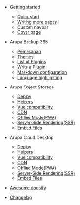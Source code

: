- Getting started

  - [Quick start](quickstart.md)
  - [Writing more pages](more-pages.md)
  - [Custom navbar](custom-navbar.md)
  - [Cover page](cover.md)

- Arupa Backup 365

  - [Pemesanan](ab365-order.md)
  - [Themes](themes.md)
  - [List of Plugins](plugins.md)
  - [Write a Plugin](write-a-plugin.md)
  - [Markdown configuration](markdown.md)
  - [Language highlighting](language-highlight.md)

- Arupa Object Storage

  - [Deploy](deploy.md)
  - [Helpers](helpers.md)
  - [Vue compatibility](vue.md)
  - [CDN](cdn.md)
  - [Offline Mode(PWA)](pwa.md)
  - [Server-Side Rendering(SSR)](ssr.md)
  - [Embed Files](embed-files.md)
  
- Arupa Cloud Desktop

  - [Deploy](deploy1.md)
  - [Helpers](helpers1.md)
  - [Vue compatibility](vue1.md)
  - [CDN](cdn1.md)
  - [Offline Mode(PWA)](pwa1.md)
  - [Server-Side Rendering(SSR)](ssr1.md)
  - [Embed Files](embed-files1.md)

- [Awesome docsify](awesome.md)
- [Changelog](changelog.md)
